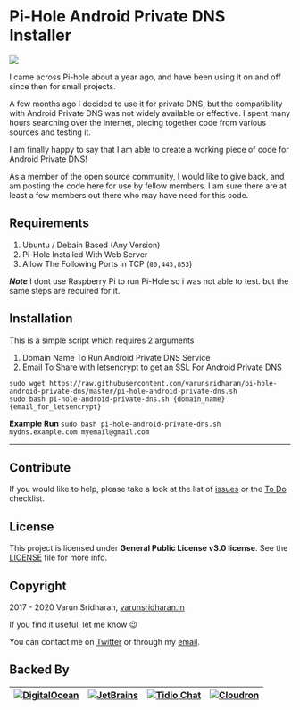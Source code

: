 # Pi-Hole Android Private DNS Installer

<img src="https://raw.githubusercontent.com/varunsridharan/pi-hole-android-private-dns/master/assets/banner.jpg"> <br/>

I came across Pi-hole about a year ago, and have been using it on and off since then for small projects.

A few months ago I decided to use it for private DNS, but the compatibility with Android Private DNS was not widely available or effective. I spent many hours searching over the internet, piecing together code from various sources and testing it.

I am finally happy to say that I am able to create a working piece of code for Android Private DNS!

As a member of the open source community, I would like to give back, and am posting the code here for use by fellow members. I am sure there are at least a few members out there who may have need for this code.

## Requirements
1. Ubuntu / Debain Based (Any Version)
2. Pi-Hole Installed With Web Server
3. Allow The Following Ports in TCP (`80,443,853`)

***Note*** I dont use Raspberry Pi to run Pi-Hole so i was not able to test. but the same steps are required for it.

## Installation
This is a simple script which requires 2 arguments
1. Domain Name To Run Android Private DNS Service
2. Email To Share with letsencrypt to get an SSL For Android Private DNS

```
sudo wget https://raw.githubusercontent.com/varunsridharan/pi-hole-android-private-dns/master/pi-hole-android-private-dns.sh
sudo bash pi-hole-android-private-dns.sh {domain_name} {email_for_letsencrypt}
```

**Example Run** `sudo bash pi-hole-android-private-dns.sh mydns.example.com myemail@gmail.com`

---

## Contribute
If you would like to help, please take a look at the list of
[issues][issues] or the [To Do](#-todo) checklist.

## License
This project is licensed under **General Public License v3.0 license**. See the [LICENSE](LICENSE) file for more info.

## Copyright
2017 - 2020 Varun Sridharan, [varunsridharan.in][website]

If you find it useful, let me know :wink:

You can contact me on [Twitter][twitter] or through my [email][email].

## Backed By
| [![DigitalOcean][do-image]][do-ref] | [![JetBrains][jb-image]][jb-ref] |  [![Tidio Chat][tidio-image]][tidio-ref] | [![Cloudron][cro-image]][cro-ref] |
| --- | --- | --- | --- |

[twitter]: https://twitter.com/varunsridharan2
[email]: mailto:varunsridharan23@gmail.com
[website]: https://varunsridharan.in
[issues]: issues/

[do-image]: https://vsp.ams3.cdn.digitaloceanspaces.com/cdn/DO_Logo_Horizontal_Blue-small.png
[jb-image]: https://vsp.ams3.cdn.digitaloceanspaces.com/cdn/phpstorm-small.png?v3
[cro-image]: https://vsp.ams3.cdn.digitaloceanspaces.com/cdn/cloudron.png?v2
[tidio-image]: https://vsp.ams3.cdn.digitaloceanspaces.com/cdn/tidiochat-small.png
[do-ref]: https://s.svarun.in/Ef
[cro-ref]: https://cloudron.io/
[jb-ref]: https://www.jetbrains.com
[tidio-ref]: https://tidiochat.com